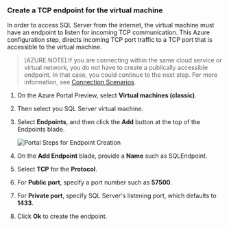### Create a TCP endpoint for the virtual machine

In order to access SQL Server from the internet, the virtual machine must have an endpoint to listen for incoming TCP communication. This Azure configuration step, directs incoming TCP port traffic to a TCP port that is accessible to the virtual machine.

>[AZURE.NOTE] If you are connecting within the same cloud service or virtual network, you do not have to create a publically accessible endpoint. In that case, you could continue to the next step. For more information, see [Connection Scenarios](/documentation/articles/virtual-machines-windows-classic-sql-connect/#connection-scenarios).

1. On the Azure Portal Preview, select **Virtual machines (classic)**.

2. Then select you SQL Server virtual machine.

3. Select **Endpoints**, and then click the **Add** button at the top of the Endpoints blade.

	![Portal Steps for Endpoint Creation](./media/virtual-machines-sql-server-connection-steps/portal-endpoint-creation.png)

4. On the **Add Endpoint** blade, provide a **Name** such as SQLEndpoint.

5. Select **TCP** for the **Protocol**.

6. For **Public port**, specify a port number such as **57500**.

7. For **Private port**, specify SQL Server's listening port, which defaults to **1433**.

6. Click **Ok** to create the endpoint.
